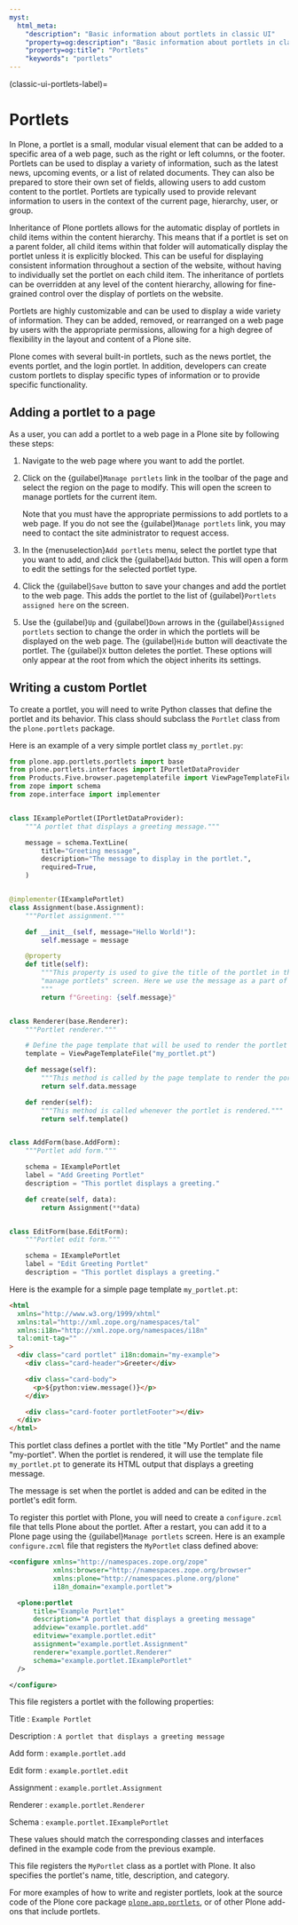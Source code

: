 ```yaml
---
myst:
  html_meta:
    "description": "Basic information about portlets in classic UI"
    "property=og:description": "Basic information about portlets in classic UI"
    "property=og:title": "Portlets"
    "keywords": "portlets"
---
```


(classic-ui-portlets-label)=

# Portlets

In Plone, a portlet is a small, modular visual element that can be added to a specific area of a web page, such as the right or left columns, or the footer.
Portlets can be used to display a variety of information, such as the latest news, upcoming events, or a list of related documents.
They can also be prepared to store their own set of fields, allowing users to add custom content to the portlet.
Portlets are typically used to provide relevant information to users in the context of the current page, hierarchy, user, or group.

Inheritance of Plone portlets allows for the automatic display of portlets in child items within the content hierarchy.
This means that if a portlet is set on a parent folder, all child items within that folder will automatically display the portlet unless it is explicitly blocked.
This can be useful for displaying consistent information throughout a section of the website, without having to individually set the portlet on each child item.
The inheritance of portlets can be overridden at any level of the content hierarchy, allowing for fine-grained control over the display of portlets on the website.

Portlets are highly customizable and can be used to display a wide variety of information.
They can be added, removed, or rearranged on a web page by users with the appropriate permissions, allowing for a high degree of flexibility in the layout and content of a Plone site.

Plone comes with several built-in portlets, such as the news portlet, the events portlet, and the login portlet.
In addition, developers can create custom portlets to display specific types of information or to provide specific functionality.

## Adding a portlet to a page

As a user, you can add a portlet to a web page in a Plone site by following these steps:

1. Navigate to the web page where you want to add the portlet.

2. Click on the {guilabel}`Manage portlets` link in the toolbar of the page and select the region on the page to modify.
   This will open the screen to manage portlets for the current item.

   Note that you must have the appropriate permissions to add portlets to a web page.
   If you do not see the {guilabel}`Manage portlets` link, you may need to contact the site administrator to request access.

3. In the {menuselection}`Add portlets` menu, select the portlet type that you want to add, and click the {guilabel}`Add` button.
  This will open a form to edit the settings for the selected portlet type.

4. Click the {guilabel}`Save` button to save your changes and add the portlet to the web page.
   This adds the portlet to the list of {guilabel}`Portlets assigned here` on the screen.

5. Use the {guilabel}`Up` and {guilabel}`Down` arrows in the {guilabel}`Assigned portlets` section to change the order in which the portlets will be displayed on the web page.
   The {guilabel}`Hide` button will deactivate the portlet.
   The {guilabel}`X` button deletes the portlet.
   These options will only appear at the root from which the object inherits its settings.


## Writing a custom Portlet

To create a portlet, you will need to write Python classes that define the portlet and its behavior.
This class should subclass the `Portlet` class from the `plone.portlets` package.

Here is an example of a very simple portlet class `my_portlet.py`:

```python
from plone.app.portlets.portlets import base
from plone.portlets.interfaces import IPortletDataProvider
from Products.Five.browser.pagetemplatefile import ViewPageTemplateFile
from zope import schema
from zope.interface import implementer


class IExamplePortlet(IPortletDataProvider):
    """A portlet that displays a greeting message."""

    message = schema.TextLine(
        title="Greeting message",
        description="The message to display in the portlet.",
        required=True,
    )


@implementer(IExamplePortlet)
class Assignment(base.Assignment):
    """Portlet assignment."""

    def __init__(self, message="Hello World!"):
        self.message = message

    @property
    def title(self):
        """This property is used to give the title of the portlet in the
        "manage portlets" screen. Here we use the message as a part of the title.
        """
        return f"Greeting: {self.message}"


class Renderer(base.Renderer):
    """Portlet renderer."""

    # Define the page template that will be used to render the portlet
    template = ViewPageTemplateFile("my_portlet.pt")

    def message(self):
        """This method is called by the page template to render the portlet."""
        return self.data.message

    def render(self):
        """This method is called whenever the portlet is rendered."""
        return self.template()


class AddForm(base.AddForm):
    """Portlet add form."""

    schema = IExamplePortlet
    label = "Add Greeting Portlet"
    description = "This portlet displays a greeting."

    def create(self, data):
        return Assignment(**data)


class EditForm(base.EditForm):
    """Portlet edit form."""

    schema = IExamplePortlet
    label = "Edit Greeting Portlet"
    description = "This portlet displays a greeting."

```

Here is the example for a simple page template `my_portlet.pt`:

```html
<html
  xmlns="http://www.w3.org/1999/xhtml"
  xmlns:tal="http://xml.zope.org/namespaces/tal"
  xmlns:i18n="http://xml.zope.org/namespaces/i18n"
  tal:omit-tag=""
>
  <div class="card portlet" i18n:domain="my-example">
    <div class="card-header">Greeter</div>

    <div class="card-body">
      <p>${python:view.message()}</p>
    </div>

    <div class="card-footer portletFooter"></div>
  </div>
</html>
```

This portlet class defines a portlet with the title "My Portlet" and the name "my-portlet". When the portlet is rendered, it will use the template file `my_portlet.pt` to generate its HTML output that displays a greeting message.

The message is set when the portlet is added and can be edited in the portlet's edit form.

To register this portlet with Plone, you will need to create a `configure.zcml` file that tells Plone about the portlet.
After a restart, you can add it to a Plone page using the {guilabel}`Manage portlets` screen.
Here is an example `configure.zcml` file that registers the `MyPortlet` class defined above:

```xml
<configure xmlns="http://namespaces.zope.org/zope"
           xmlns:browser="http://namespaces.zope.org/browser"
           xmlns:plone="http://namespaces.plone.org/plone"
           i18n_domain="example.portlet">

  <plone:portlet
      title="Example Portlet"
      description="A portlet that displays a greeting message"
      addview="example.portlet.add"
      editview="example.portlet.edit"
      assignment="example.portlet.Assignment"
      renderer="example.portlet.Renderer"
      schema="example.portlet.IExamplePortlet"
  />

</configure>
```

This file registers a portlet with the following properties:

Title
: `Example Portlet`

Description
: `A portlet that displays a greeting message`

Add form
: `example.portlet.add`

Edit form
: `example.portlet.edit`

Assignment
: `example.portlet.Assignment`

Renderer
: `example.portlet.Renderer`

Schema
: `example.portlet.IExamplePortlet`

These values should match the corresponding classes and interfaces defined in the example code from the previous example.

This file registers the `MyPortlet` class as a portlet with Plone. It also specifies the portlet's name, title, description, and category.

For more examples of how to write and register portlets, look at the source code of the Plone core package [`plone.app.portlets`](https://github.com/plone/plone.app.portlets), or of other Plone add-ons that include portlets.
